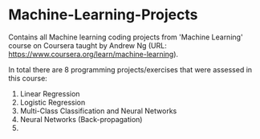 # Machine-Learning-Projects
Contains all Machine learning coding projects from 'Machine Learning' course on Coursera taught by Andrew Ng (URL: https://www.coursera.org/learn/machine-learning).

In total there are 8 programming projects/exercises that were assessed in this course:
1) Linear Regression
2) Logistic Regression
3) Multi-Class Classification and Neural Networks
4) Neural Networks (Back-propagation)
5) 
